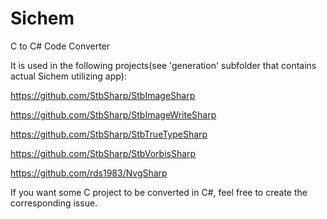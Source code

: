 # Sichem
C to C# Code Converter

It is used in the following projects(see 'generation' subfolder that contains actual Sichem utilizing app):

https://github.com/StbSharp/StbImageSharp

https://github.com/StbSharp/StbImageWriteSharp

https://github.com/StbSharp/StbTrueTypeSharp

https://github.com/StbSharp/StbVorbisSharp

https://github.com/rds1983/NvgSharp

If you want some C project to be converted in C#, feel free to create the corresponding issue.
